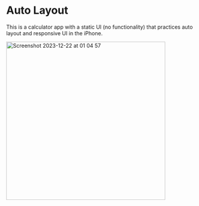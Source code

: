 # Auto Layout 

This is a calculator app with a static UI (no functionality) that practices auto layout and responsive UI in the iPhone.

<img width="424" alt="Screenshot 2023-12-22 at 01 04 57" src="https://github.com/jonathanfilbert/learn-ios/assets/30317542/8a08adef-4417-436a-8901-6a020a1daf33">
